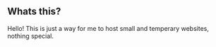 ## Whats this?
Hello! This is just a way for me to host small and temperary websites, nothing special.
